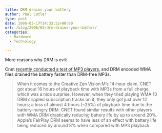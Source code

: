 ```yaml
---
title: DRM drains your battery
author: Paul Cutler
type: post
date: 2006-03-17T14:33:52+00:00
url: /blog/2006/03/drm-drains-your-batter/
categories:
  - Hardware
  - Technology

---
```

More reasons why DRM is evil:

Cnet [recently conducted a test of MP3 players][1], and DRM encoded WMA files drained the battery faster than DRM-free MP3s.

> When it comes to the Creative Zen Vision:M&#8217;s 14-hour claim, CNET got about 16 hours of playback time with MP3s from a full charge, which was a nice surprise. However, when they tried playing WMA 10 DRM crippled subscription tracks on it, they only got just over 12 hours; a loss of almost 4 hours (~25%) of playback time due to the battery-hungry DRM. CNET found similar results with other players with WMA DRM drastically reducing battery life by up to around 20%. Apple&#8217;s FairPlay DRM seems to have less of an effect with battery life being reduced by around 8% when compared with MP3 playback.

 [1]: http://www.cdfreaks.com/news/13193